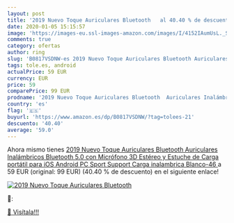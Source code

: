 ```yaml
---
layout: post
title: '2019 Nuevo Toque Auriculares Bluetooth   al 40.40 % de descuento'
date: 2020-01-05 15:15:57
image: 'https://images-eu.ssl-images-amazon.com/images/I/4152IAumUsL._SL200_.jpg'
comments: true
category: ofertas
author: ring
slug: 'B0817VSDNW-es 2019 Nuevo Toque Auriculares Bluetooth Auriculares...'
tags: tole.es, android
actualPrice: 59 EUR
currency: EUR
price: 59
comparePrice: 99 EUR
prodname: '2019 Nuevo Toque Auriculares Bluetooth  Auriculares Inalámbricos Bluetooth 5.0 con Micrófono 3D Estéreo y Estuche de Carga portátil para iOS Android PC Sport Support Carga inalambrica  Blanco-46 '
country: 'es'
flag: '🇪🇸'
buyurl: 'https://www.amazon.es/dp/B0817VSDNW/?tag=tolees-21'
descuento: '40.40'
average: '59.0'
---
```


Ahora mismo tienes [2019 Nuevo Toque Auriculares Bluetooth  Auriculares Inalámbricos Bluetooth 5.0 con Micrófono 3D Estéreo y Estuche de Carga portátil para iOS Android PC Sport Support Carga inalambrica  Blanco-46 ](https://www.amazon.es/dp/B0817VSDNW/?tag=tolees-21) a 59 EUR (original: 99 EUR) (40.40 %  de descuento) en el siguiente enlace!

[![2019 Nuevo Toque Auriculares Bluetooth  ](https://images-eu.ssl-images-amazon.com/images/I/4152IAumUsL._SL200_.jpg)](https://www.amazon.es/dp/B0817VSDNW/?tag=tolees-21)

🔎:


[🛒 Visítala!!!](https://www.amazon.es/dp/B0817VSDNW/?tag=tolees-21)
